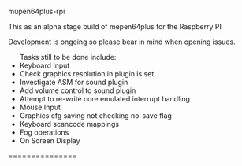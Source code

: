 mupen64plus-rpi

This as an alpha stage build of mepen64plus for the Raspberry PI

Development is ongoing so please bear in mind when opening issues.

<ul>Tasks still to be done include:
	<li>Keyboard Input</li>
	<li>Check graphics resolution in plugin is set</li>
	<li>Investigate ASM for sound plugin</li>
	<li>Add volume control to sound plugin</li>
	<li>Attempt to re-write core emulated interrupt handling</li>
	<li>Mouse Input</li>
	<li>Graphics cfg saving not checking no-save flag</li>
	<li>Keyboard scancode mappings</li>
	<li>Fog operations</li>
	<li>On Screen Display</li>
</ul>	
===============

